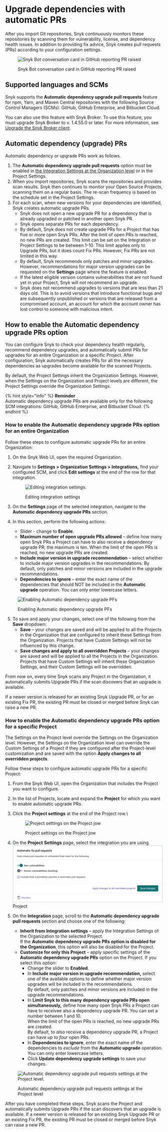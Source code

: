# Upgrade dependencies with automatic PRs

After you import Git repositories, Snyk continuously monitors these repositories by scanning them for vulnerability, license, and dependency health issues. In addition to providing fix advice, Snyk creates pull requests (PRs) according to your configuration settings.

<figure><img src="../../../.gitbook/assets/Upgrade Broker.png" alt="Snyk Bot conversation card in GitHub reporting PR raised"><figcaption><p>Snyk Bot conversation card in GitHub reporting PR raised</p></figcaption></figure>

## Supported languages and SCMs

Snyk supports the **Automatic dependency upgrade pull requests** feature for npm, Yarn, and Maven Central repositories with the following Source Control Managers (SCMs): GitHub, GitHub Enterprise, and Bitbucket Cloud.

You can also use this feature with Snyk Broker. To use this feature, you must upgrade Snyk Broker to v. 1.4.55.0 or later. For more information, see [Upgrade the Snyk Broker client](../../../enterprise-configuration/snyk-broker/upgrade-the-snyk-broker-client.md).

## Automatic dependency (upgrade) PRs

Automatic dependency or upgrade PRs work as follows.

1. The **Automatic dependency upgrade pull requests** option must be enabled in [the Integration Settings at the Organization level](upgrade-dependencies-with-automatic-prs.md#enabling-the-automatic-dependency-upgrade-prs-option-for-an-entire-organization) or in the Project Settings.
2. When you import repositories, Snyk scans the repositories and provides scan results. Snyk then continues to monitor your Open Source Projects, scanning them on a regular basis. The re-scan frequency is based on the schedule set in the Project Settings.
3. For each scan, when new versions for your dependencies are identified, Snyk creates automatic upgrade PRs.
   * Snyk does not open a new upgrade PR for a dependency that is already upgraded or patched in another open Snyk PR.
   * Snyk opens separate PRs for each dependency.
   * By default, Snyk does not create upgrade PRs for a Project that has five or more open Snyk PRs. After the limit of open PRs is reached, no new PRs are created. This limit can be set on the Integration or Project Settings to be between 1-10. This limit applies only to Upgrade PRs, but it does count Fix PRs. However, Fix PRs are not limited in this way.
   * By default, Snyk recommends only patches and minor upgrades. However, recommendations for major version upgrades can be requested on the **Settings** page where the feature is enabled.
   * If the latest eligible version contains vulnerabilities that are not found yet in your Project, Snyk will not recommend an upgrade.
   * Snyk does not recommend upgrades to versions that are less than 21 days old. This is to avoid versions that introduce functional bugs and are subsequently unpublished or versions that are released from a compromised account, an account for which the account owner has lost control to someone with malicious intent.

## How to enable the Automatic dependency upgrade PRs option

You can configure Snyk to check your dependency health regularly, recommend dependency upgrades, and automatically submit PRs for upgrades for an entire Organization or a specific Project. After configuration, Snyk automatically creates PRs for all the necessary dependencies as upgrades become available for the scanned Projects.

By default, the Project Settings inherit the Organization Settings. However, when the Settings on the Organization and Project levels are different, the Project Settings override the Organization Settings.

{% hint style="info" %}
**Reminder**\
Automatic dependency upgrade PRs are available only for the following SCM integrations: GitHub, GitHub Enterprise, and Bitbucket Cloud.
{% endhint %}

### How to enable the Automatic dependency upgrade PRs option for an entire Organization

Follow these steps to configure automatic upgrade PRs for an entire Organization:

1. On the Snyk Web UI, open the required Organization.
2.  Navigate to **Settings > Organization Settings > Integrations,** find your configured SCM, and click **Edit settings** at the end of the row for that integration.

    <figure><img src="../../../.gitbook/assets/scm-integration_edit settings_20oct2022.png" alt="Editing integration settings."><figcaption><p>Editing integration settings</p></figcaption></figure>
3. On the **Settings** page of the selected integration, navigate to the **Automatic dependency upgrade PRs** section.
4. In this section, perform the following actions:
   * Slider - change to **Enable**.
   * **Maximum number of open upgrade PRs allowed** – define how many open Snyk PRs a Project can have to also receive a dependency upgrade PR; the maximum is ten. When the limit of the open PRs is reached, no new upgrade PRs are created.
   * **Include major version in upgrade recommendation** – select whether to include major version upgrades in the recommendations. By default, only patches and minor versions are included in the upgrade recommendations.
   * **Dependencies to ignore** – enter the exact name of the dependencies that should NOT be included in the **Automatic upgrade** operation. You can only enter lowercase letters.

<figure><img src="../../../.gitbook/assets/Github-integrations-auto-dep-PRs.png" alt="Enabling Automatic dependency upgrade PFs"><figcaption><p>Enabling Automatic dependency upgrade PFs</p></figcaption></figure>

5. To save and apply your changes, select one of the following from the **Save** dropdown:
   * **Save**  – your changes are saved and will be applied to all the Projects in the Organization that are configured to inherit these Settings from the Organization. Projects that have Custom Settings will not be influenced by this change.
   * **Save changes and apply to all overridden Projects** – your changes are saved and will be applied to all the Projects in the Organization. Projects that have Custom Settings will inherit these Organization Settings, and their Custom Settings will be overridden.

From now on, every time Snyk scans any Project in the Organization, it automatically submits Upgrade PRs if the scan discovers that an upgrade is available.

If a newer version is released for an existing Snyk Upgrade PR, or for an existing Fix PR, the existing PR must be closed or merged before Snyk can raise a new PR.

### How to enable the Automatic dependency upgrade PRs option for a specific Project

The Settings on the Project level override the Settings on the Organization level. However, the Settings on the Organization level can override the Custom Settings of a Project if they are configured after the Project-level customization and are saved with the option **Apply changes to all overridden projects**.

Follow these steps to configure automatic upgrade PRs for a specific Project:

1. From the Snyk Web UI, open the Organization that includes the Project you want to configure.
2. In the list of Projects, locate and expand the **Project** for which you want to enable automatic upgrade PRs.
3.  Click the **Project settings** at the end of the Project row.\


    <figure><img src="../../../.gitbook/assets/Screenshot 2023-04-27 at 12.55.40.png" alt="Project settings on the Project jow"><figcaption><p>Project settings on the Project jow</p></figcaption></figure>
4. On the **Project** **Settings** page, select the integration you are using.\
   <img src="../../../.gitbook/assets/image (1) (1) (1) (1).png" alt="Select the integratiion" data-size="original">Project
5. On the **Integration** page, scroll to the **Automatic dependency upgrade pull requests** section and choose one of the following:
   * **Inherit from Integration settings** – apply the Integration Settings of the Organization to the selected Project.\
     If the **Automatic dependency upgrade PRs option is disabled for the Organization**, this option will also be disabled for the Project.
   * **Customize for only this Project** – apply specific settings of the **Automatic dependency upgrade PRs** option on the Project. If you select this option:
     * Change the slider to **Enabled**.
     * In **Include major version in upgrade recommendation,** select one of the available options to define whether major version upgrades will be included in the recommendations.\
       By default, only patches and minor versions are included in the upgrade recommendations.
     * In **Limit Snyk to this many dependency upgrade PRs open simultaneously,** define how many open Snyk PRs a Project can have to receivee also a dependency upgrade PR. You can set a number between 1 and 10.\
       When the limit of the open PRs is reached, no new upgrade PRs are created.\
       By default, to _also_ receive a dependency upgrade PR, a Project can have _up to four_ open PRs.
     * In **Dependencies to ignore**, enter the exact name of the dependencies to _exclude_ from the **Automatic upgrade** operation.\
       You can only enter lowercase letters.
     * Click **Update dependency upgrade settings** to save your changes.

<figure><img src="../../../.gitbook/assets/auto-dependency-prs_1dec2022.png" alt="Automatic dependency upgrade pull requests settings at the Project level."><figcaption><p>Automatic dependency upgrade pull requests settings at the Project level</p></figcaption></figure>

After you have completed these steps, Snyk scans the Project and automatically submits Upgrade PRs if the scan discovers that an upgrade is available. If a newer version is released for an existing Snyk Upgrade PR or an existing Fix PR, the existing PR must be closed or merged before Snyk can raise a new PR.
